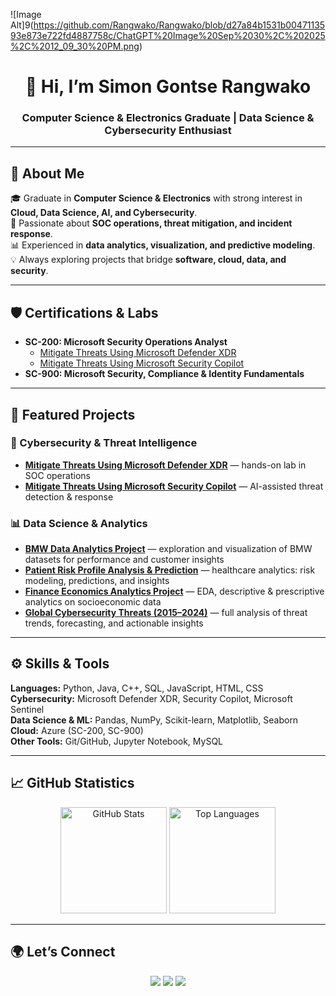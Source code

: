 ![Image Alt]9(https://github.com/Rangwako/Rangwako/blob/d27a84b1531b0047113593e873e722fd4887758c/ChatGPT%20Image%20Sep%2030%2C%202025%2C%2012_09_30%20PM.png)
<!-- Optional Banner -->
<!-- ![Banner](path/to/banner-image.png) -->

<h1 align="center">👋 Hi, I’m Simon Gontse Rangwako</h1>
<h3 align="center">Computer Science & Electronics Graduate | Data Science & Cybersecurity Enthusiast</h3>

---

## 🚀 About Me  
🎓 Graduate in **Computer Science & Electronics** with strong interest in **Cloud, Data Science, AI, and Cybersecurity**.  
🔐 Passionate about **SOC operations, threat mitigation, and incident response**.  
📊 Experienced in **data analytics, visualization, and predictive modeling**.  
💡 Always exploring projects that bridge **software, cloud, data, and security**.  

---

## 🛡️ Certifications & Labs  
- **SC-200: Microsoft Security Operations Analyst**  
  - [Mitigate Threats Using Microsoft Defender XDR](https://github.com/Rangwako/SC-200-Microsoft-Defender-Lab)  
  - [Mitigate Threats Using Microsoft Security Copilot](https://github.com/Rangwako/SC-200-Microsoft-Security-Copilot-Lab)  
- **SC-900: Microsoft Security, Compliance & Identity Fundamentals**

---

## 📂 Featured Projects  

### 🔐 Cybersecurity & Threat Intelligence  
- **[Mitigate Threats Using Microsoft Defender XDR](https://github.com/Rangwako/SC-200-Microsoft-Defender-Lab)** — hands-on lab in SOC operations  
- **[Mitigate Threats Using Microsoft Security Copilot](https://github.com/Rangwako/SC-200-Microsoft-Security-Copilot-Lab)** — AI-assisted threat detection & response  

### 📊 Data Science & Analytics  
- **[BMW Data Analytics Project](https://github.com/Rangwako/bmw-data-analytics-project)** — exploration and visualization of BMW datasets for performance and customer insights  
- **[Patient Risk Profile Analysis & Prediction](https://github.com/Rangwako/Patient-Risk-Profile-Analysis-and-Prediction-Healthcare-Analytics-)** — healthcare analytics: risk modeling, predictions, and insights  
- **[Finance Economics Analytics Project](https://github.com/Rangwako/Finance-Economics-Analytics-Project)** — EDA, descriptive & prescriptive analytics on socioeconomic data
- **[Global Cybersecurity Threats (2015–2024)](https://github.com/Rangwako/Global_Cybersecurity_Threats_2015-2024)** — full analysis of threat trends, forecasting, and actionable insights  


---

## ⚙️ Skills & Tools  

**Languages:** Python, Java, C++, SQL, JavaScript, HTML, CSS  
**Cybersecurity:** Microsoft Defender XDR, Security Copilot, Microsoft Sentinel  
**Data Science & ML:** Pandas, NumPy, Scikit-learn, Matplotlib, Seaborn  
**Cloud:** Azure (SC-200, SC-900)  
**Other Tools:** Git/GitHub, Jupyter Notebook, MySQL  

---

## 📈 GitHub Statistics  

<p align="center">  
  <img src="https://github-readme-stats.vercel.app/api?username=Rangwako&show_icons=true&theme=radical" alt="GitHub Stats" height="170"/>  
  <img src="https://github-readme-stats.vercel.app/api/top-langs/?username=Rangwako&layout=compact&theme=radical" alt="Top Languages" height="170"/>  
</p>  

---

## 🌍 Let’s Connect  

<p align="center">  
  <a href="https://www.linkedin.com/in/simon-gontse-rangwako-612644209"><img src="https://img.shields.io/badge/LinkedIn-blue?logo=linkedin&logoColor=white" /></a>  
  <a href="mailto:gsrangwako@gmail.com"><img src="https://img.shields.io/badge/Email-D14836?logo=gmail&logoColor=white" /></a>  
  <a href="https://github.com/Rangwako"><img src="https://img.shields.io/badge/GitHub-black?logo=github&logoColor=white" /></a>  
</p>
